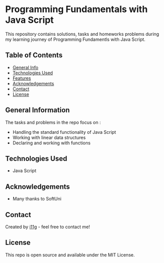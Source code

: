 # Programming Fundamentals with Java Script
This repository contains solutions, tasks and homeworks problems during my learning journey of Programming Fundamentls with Java Script. 


## Table of Contents
* [General Info](#general-information)
* [Technologies Used](#technologies-used)
* [Features](#features)
* [Acknowledgements](#acknowledgements)
* [Contact](#contact)
* [License](#license) 

## General Information
The tasks and problems in the repo focus on :
- Handling the standard functionality of Java Script 
- Working with linear data structures
- Declaring and working with functions

## Technologies Used
- Java Script

## Acknowledgements

- Many thanks to SoftUni

## Contact
Created by [i11g](https://i11g.github.io) - feel free to contact me!

## License 
This repo is open source and available under the MIT License. 
